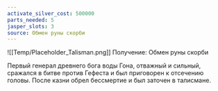 ```yaml
---
activate_silver_cost: 500000
parts_needed: 5
jasper_slots: 3
source: Обмен руны скорби
---
```

![[Temp/Placeholder_Talisman.png]]
Получение: Обмен руны скорби

Первый генерал древнего бога воды Гона, отважный и сильный, сражался в битве против Гефеста и был приговорен к отсечению головы. После казни обрел бессмертие и был заточен в талисмане.
